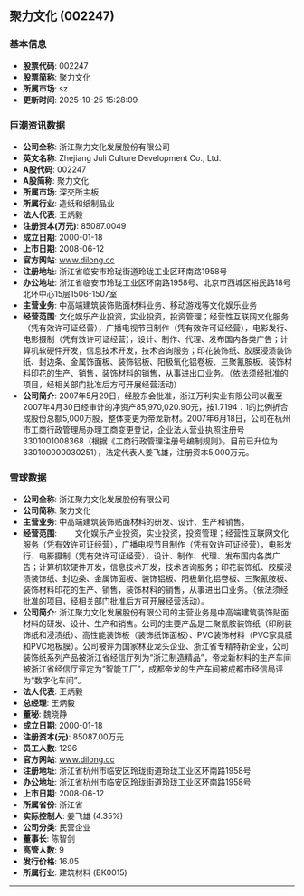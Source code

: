 ## 聚力文化 (002247)

### 基本信息

- **股票代码**: 002247
- **股票简称**: 聚力文化
- **所属市场**: sz
- **更新时间**: 2025-10-25 15:28:09

### 巨潮资讯数据

- **公司全称**: 浙江聚力文化发展股份有限公司
- **英文名称**: Zhejiang Juli Culture Development Co., Ltd.
- **A股代码**: 002247
- **A股简称**: 聚力文化
- **所属市场**: 深交所主板
- **所属行业**: 造纸和纸制品业
- **法人代表**: 王炳毅
- **注册资本(万元)**: 85087.0049
- **成立日期**: 2000-01-18
- **上市日期**: 2008-06-12
- **官方网站**: www.dilong.cc
- **注册地址**: 浙江省临安市玲珑街道玲珑工业区环南路1958号
- **办公地址**: 浙江省临安市玲珑工业区环南路1958号、北京市西城区裕民路18号北环中心15层1506-1507室
- **主营业务**: 中高端建筑装饰贴面材料业务、移动游戏等文化娱乐业务
- **经营范围**: 文化娱乐产业投资，实业投资，投资管理；经营性互联网文化服务（凭有效许可证经营），广播电视节目制作（凭有效许可证经营），电影发行、电影摄制（凭有效许可证经营），设计、制作、代理、发布国内各类广告；计算机软硬件开发，信息技术开发，技术咨询服务；印花装饰纸、胶膜浸渍装饰纸、封边条、金属饰面板、装饰铝板、阳极氧化铝卷板、三聚氰胺板、装饰材料印花的生产、销售，装饰材料的销售，从事进出口业务。（依法须经批准的项目，经相关部门批准后方可开展经营活动）
- **公司简介**: 2007年5月29日，经股东会批准，浙江万利实业有限公司以截至2007年4月30日经审计的净资产85,970,020.90元，按1.7194：1的比例折合成股份总额5,000万股，整体变更为帝龙新材。2007年6月18日，公司在杭州市工商行政管理局办理工商变更登记，企业法人营业执照注册号3301001008368（根据《工商行政管理注册号编制规则》，目前已升位为330100000030251），法定代表人姜飞雄，注册资本5,000万元。

### 雪球数据

- **公司全称**: 浙江聚力文化发展股份有限公司
- **公司简称**: 聚力文化
- **主营业务**: 中高端建筑装饰贴面材料的研发、设计、生产和销售。
- **经营范围**: 　　文化娱乐产业投资，实业投资，投资管理；经营性互联网文化服务（凭有效许可证经营），广播电视节目制作（凭有效许可证经营），电影发行、电影摄制（凭有效许可证经营），设计、制作、代理、发布国内各类广告；计算机软硬件开发，信息技术开发，技术咨询服务；印花装饰纸、胶膜浸渍装饰纸、封边条、金属饰面板、装饰铝板、阳极氧化铝卷板、三聚氰胺板、装饰材料印花的生产、销售，装饰材料的销售，从事进出口业务。（依法须经批准的项目，经相关部门批准后方可开展经营活动）。
- **公司简介**: 浙江聚力文化发展股份有限公司的主营业务是中高端建筑装饰贴面材料的研发、设计、生产和销售。公司的主要产品是三聚氰胺装饰纸（印刷装饰纸和浸渍纸）、高性能装饰板（装饰纸饰面板）、PVC装饰材料（PVC家具膜和PVC地板膜）。公司被评为国家林业龙头企业、浙江省专精特新企业，公司装饰纸系列产品被浙江省经信厅列为“浙江制造精品”，帝龙新材料的生产车间被浙江省经信厅评定为“智能工厂”，成都帝龙的生产车间被成都市经信局评为“数字化车间”。
- **法人代表**: 王炳毅
- **总经理**: 王炳毅
- **董秘**: 魏晓静
- **成立日期**: 2000-01-18
- **注册资本(元)**: 85087.00万元
- **员工人数**: 1296
- **官方网站**: www.dilong.cc
- **注册地址**: 浙江省杭州市临安区玲珑街道玲珑工业区环南路1958号
- **办公地址**: 浙江省杭州市临安区玲珑街道玲珑工业区环南路1958号
- **上市日期**: 2008-06-12
- **所属省份**: 浙江省
- **实际控制人**: 姜飞雄 (4.35%)
- **公司分类**: 民营企业
- **董事长**: 陈智剑
- **高管人数**: 9
- **发行价格**: 16.05
- **所属行业**: 建筑材料 (BK0015)

---